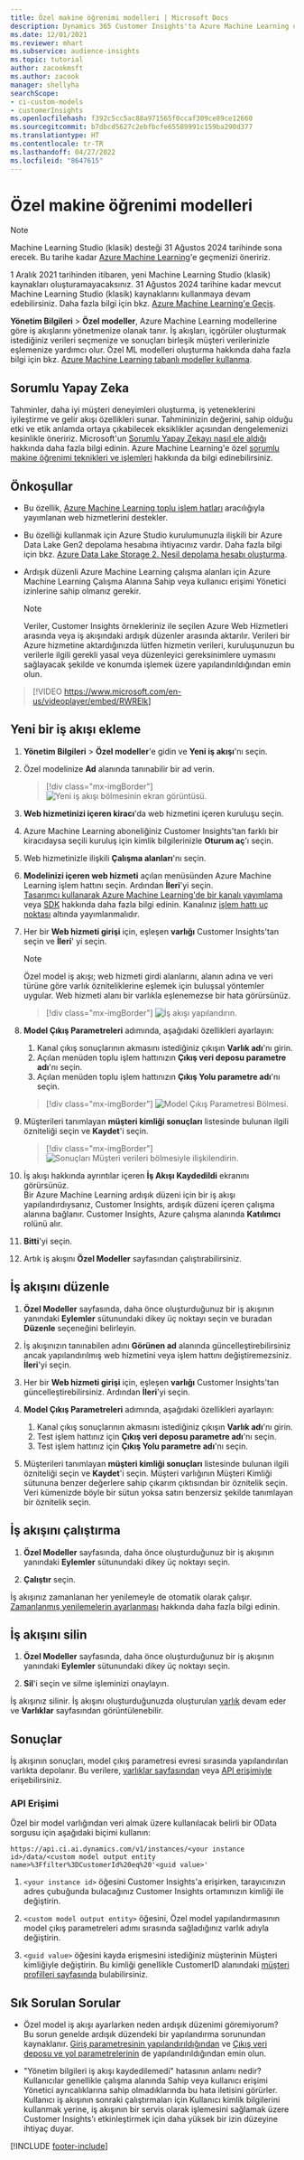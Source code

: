 ```yaml
---
title: Özel makine öğrenimi modelleri | Microsoft Docs
description: Dynamics 365 Customer Insights'ta Azure Machine Learning uygulamasında özel modellerle çalışın.
ms.date: 12/01/2021
ms.reviewer: mhart
ms.subservice: audience-insights
ms.topic: tutorial
author: zacookmsft
ms.author: zacook
manager: shellyha
searchScope:
- ci-custom-models
- customerInsights
ms.openlocfilehash: f392c5cc5ac88a971565f0ccaf309ce89ce12660
ms.sourcegitcommit: b7dbcd5627c2ebfbcfe65589991c159ba290d377
ms.translationtype: HT
ms.contentlocale: tr-TR
ms.lasthandoff: 04/27/2022
ms.locfileid: "8647615"
---
```

# <a name="custom-machine-learning-models"></a>Özel makine öğrenimi modelleri

> [!NOTE]
> Machine Learning Studio (klasik) desteği 31 Ağustos 2024 tarihinde sona erecek. Bu tarihe kadar [Azure Machine Learning](/azure/machine-learning/overview-what-is-azure-machine-learning)'e geçmenizi öneririz.
>
> 1 Aralık 2021 tarihinden itibaren, yeni Machine Learning Studio (klasik) kaynakları oluşturamayacaksınız. 31 Ağustos 2024 tarihine kadar mevcut Machine Learning Studio (klasik) kaynaklarını kullanmaya devam edebilirsiniz. Daha fazla bilgi için bkz. [Azure Machine Learning'e Geçiş](/azure/machine-learning/migrate-overview).


**Yönetim Bilgileri** > **Özel modeller**, Azure Machine Learning modellerine göre iş akışlarını yönetmenize olanak tanır. İş akışları, içgörüler oluşturmak istediğiniz verileri seçmenize ve sonuçları birleşik müşteri verilerinizle eşlemenize yardımcı olur. Özel ML modelleri oluşturma hakkında daha fazla bilgi için bkz. [Azure Machine Learning tabanlı modeller kullanma](azure-machine-learning-experiments.md).

## <a name="responsible-ai"></a>Sorumlu Yapay Zeka

Tahminler, daha iyi müşteri deneyimleri oluşturma, iş yeteneklerini iyileştirme ve gelir akışı özellikleri sunar. Tahmininizin değerini, sahip olduğu etki ve etik anlamda ortaya çıkabilecek eksiklikler açısından dengelemenizi kesinlikle öneririz. Microsoft'un [Sorumlu Yapay Zekayı nasıl ele aldığı](https://www.microsoft.com/ai/responsible-ai?activetab=pivot1%3aprimaryr6) hakkında daha fazla bilgi edinin. Azure Machine Learning'e özel [sorumlu makine öğrenimi teknikleri ve işlemleri](/azure/machine-learning/concept-responsible-ml) hakkında da bilgi edinebilirsiniz.

## <a name="prerequisites"></a>Önkoşullar

- Bu özellik, [Azure Machine Learning toplu işlem hatları](/azure/machine-learning/concept-ml-pipelines) aracılığıyla yayımlanan web hizmetlerini destekler.

- Bu özelliği kullanmak için Azure Studio kurulumunuzla ilişkili bir Azure Data Lake Gen2 depolama hesabına ihtiyacınız vardır. Daha fazla bilgi için bkz. [Azure Data Lake Storage 2. Nesil depolama hesabı oluşturma](/azure/storage/blobs/data-lake-storage-quickstart-create-account).

- Ardışık düzenli Azure Machine Learning çalışma alanları için Azure Machine Learning Çalışma Alanına Sahip veya kullanıcı erişimi Yönetici izinlerine sahip olmanız gerekir.

   > [!NOTE]
   > Veriler, Customer Insights örnekleriniz ile seçilen Azure Web Hizmetleri arasında veya iş akışındaki ardışık düzenler arasında aktarılır. Verileri bir Azure hizmetine aktardığınızda lütfen hizmetin verileri, kuruluşunuzun bu verilerle ilgili gerekli yasal veya düzenleyici gereksinimlere uymasını sağlayacak şekilde ve konumda işlemek üzere yapılandırıldığından emin olun.

> [!VIDEO https://www.microsoft.com/en-us/videoplayer/embed/RWRElk]

## <a name="add-a-new-workflow"></a>Yeni bir iş akışı ekleme

1. **Yönetim Bilgileri** > **Özel modeller**'e gidin ve **Yeni iş akışı**'nı seçin.

1. Özel modelinize **Ad** alanında tanınabilir bir ad verin.

   > [!div class="mx-imgBorder"]
   > ![Yeni iş akışı bölmesinin ekran görüntüsü.](media/new-workflowv2.png "Yeni iş akışı bölmesinin ekran görüntüsü")

1. **Web hizmetinizi içeren kiracı**'da web hizmetini içeren kuruluşu seçin.

1. Azure Machine Learning aboneliğiniz Customer Insights'tan farklı bir kiracıdaysa seçili kuruluş için kimlik bilgilerinizle **Oturum aç**'ı seçin.

1. Web hizmetinizle ilişkili **Çalışma alanları**'nı seçin. 

1. **Modelinizi içeren web hizmeti** açılan menüsünden Azure Machine Learning işlem hattını seçin. Ardından **İleri**'yi seçin.    
   [Tasarımcı kullanarak Azure Machine Learning'de bir kanalı yayımlama](/azure/machine-learning/concept-ml-pipelines#building-pipelines-with-the-designer) veya [SDK](/azure/machine-learning/concept-ml-pipelines#building-pipelines-with-the-python-sdk) hakkında daha fazla bilgi edinin. Kanalınız [işlem hattı uç noktası](/azure/machine-learning/how-to-run-batch-predictions-designer#submit-a-pipeline-run) altında yayımlanmalıdır.

1. Her bir **Web hizmeti girişi** için, eşleşen **varlığı** Customer Insights'tan seçin ve **İleri**' yi seçin.
   > [!NOTE]
   > Özel model iş akışı; web hizmeti girdi alanlarını, alanın adına ve veri türüne göre varlık özniteliklerine eşlemek için buluşsal yöntemler uygular. Web hizmeti alanı bir varlıkla eşlenemezse bir hata görürsünüz.

   > [!div class="mx-imgBorder"]
   > ![İş akışı yapılandırın.](media/intelligence-screen2-updated.png "İş Akışı yapılandır")

1. **Model Çıkış Parametreleri** adımında, aşağıdaki özellikleri ayarlayın:
      1. Kanal çıkış sonuçlarının akmasını istediğiniz çıkışın **Varlık adı**'nı girin.
      1. Açılan menüden toplu işlem hattınızın **Çıkış veri deposu parametre adı**'nı seçin.
      1. Açılan menüden toplu işlem hattınızın **Çıkış Yolu parametre adı**'nı seçin.

      > [!div class="mx-imgBorder"]
      > ![Model Çıkış Parametresi Bölmesi.](media/intelligence-screen3-outputparameters.png "Model Çıkış Parametresi Bölmesi")

1. Müşterileri tanımlayan **müşteri kimliği sonuçları** listesinde bulunan ilgili özniteliği seçin ve **Kaydet**'i seçin.

   > [!div class="mx-imgBorder"]
   > ![Sonuçları Müşteri verileri bölmesiyle ilişkilendirin.](media/intelligence-screen4-relatetocustomer.png "Sonuçları Müşteri verileri bölmesiyle ilişkilendirme")

1. İş akışı hakkında ayrıntılar içeren **İş Akışı Kaydedildi** ekranını görürsünüz.    
   Bir Azure Machine Learning ardışık düzeni için bir iş akışı yapılandırdıysanız, Customer Insights, ardışık düzeni içeren çalışma alanına bağlanır. Customer Insights, Azure çalışma alanında **Katılımcı** rolünü alır.

1. **Bitti**'yi seçin.

1. Artık iş akışını **Özel Modeller** sayfasından çalıştırabilirsiniz.

## <a name="edit-a-workflow"></a>İş akışını düzenle

1. **Özel Modeller** sayfasında, daha önce oluşturduğunuz bir iş akışının yanındaki **Eylemler** sütunundaki dikey üç noktayı seçin ve buradan **Düzenle** seçeneğini belirleyin.

1. İş akışınızın tanınabilen adını **Görünen ad** alanında güncelleştirebilirsiniz ancak yapılandırılmış web hizmetini veya işlem hattını değiştiremezsiniz. **İleri**'yi seçin.

1. Her bir **Web hizmeti girişi** için, eşleşen **varlığı** Customer Insights'tan güncelleştirebilirsiniz. Ardından **İleri**'yi seçin.

1. **Model Çıkış Parametreleri** adımında, aşağıdaki özellikleri ayarlayın:
      1. Kanal çıkış sonuçlarının akmasını istediğiniz çıkışın **Varlık adı**'nı girin.
      1. Test işlem hattınız için **Çıkış veri deposu parametre adı**'nı seçin.
      1. Test işlem hattınız için **Çıkış Yolu parametre adı**'nı seçin.

1. Müşterileri tanımlayan **müşteri kimliği sonuçları** listesinde bulunan ilgili özniteliği seçin ve **Kaydet**'i seçin.
   Müşteri varlığının Müşteri Kimliği sütununa benzer değerlere sahip çıkarım çıktısından bir öznitelik seçin. Veri kümenizde böyle bir sütun yoksa satırı benzersiz şekilde tanımlayan bir öznitelik seçin.

## <a name="run-a-workflow"></a>İş akışını çalıştırma

1. **Özel Modeller** sayfasında, daha önce oluşturduğunuz bir iş akışının yanındaki **Eylemler** sütunundaki dikey üç noktayı seçin.

1. **Çalıştır** seçin.

İş akışınız zamanlanan her yenilemeyle de otomatik olarak çalışır. [Zamanlanmış yenilemelerin ayarlanması](system.md#schedule-tab) hakkında daha fazla bilgi edinin.

## <a name="delete-a-workflow"></a>İş akışını silin

1. **Özel Modeller** sayfasında, daha önce oluşturduğunuz bir iş akışının yanındaki **Eylemler** sütunundaki dikey üç noktayı seçin.

1. **Sil**'i seçin ve silme işleminizi onaylayın.

İş akışınız silinir. İş akışını oluşturduğunuzda oluşturulan [varlık](entities.md) devam eder ve **Varlıklar** sayfasından görüntülenebilir.

## <a name="results"></a>Sonuçlar

İş akışının sonuçları, model çıkış parametresi evresi sırasında yapılandırılan varlıkta depolanır. Bu verilere, [varlıklar sayfasından](entities.md) veya [API erişimiyle](apis.md) erişebilirsiniz.

### <a name="api-access"></a>API Erişimi

Özel bir model varlığından veri almak üzere kullanılacak belirli bir OData sorgusu için aşağıdaki biçimi kullanın:

`https://api.ci.ai.dynamics.com/v1/instances/<your instance id>/data/<custom model output entity name>%3Ffilter%3DCustomerId%20eq%20'<guid value>'`

1. `<your instance id>` öğesini Customer Insights'a erişirken, tarayıcınızın adres çubuğunda bulacağınız Customer Insights ortamınızın kimliği ile değiştirin.

1. `<custom model output entity>` öğesini, Özel model yapılandırmasının model çıkış parametreleri adımı sırasında sağladığınız varlık adıyla değiştirin.

1. `<guid value>` öğesini kayda erişmesini istediğiniz müşterinin Müşteri kimliğiyle değiştirin. Bu kimliği genellikle CustomerID alanındaki [müşteri profilleri sayfasında](customer-profiles.md) bulabilirsiniz.

## <a name="frequently-asked-questions"></a>Sık Sorulan Sorular

- Özel model iş akışı ayarlarken neden ardışık düzenimi göremiyorum?    
  Bu sorun genelde ardışık düzendeki bir yapılandırma sorunundan kaynaklanır. [Giriş parametresinin yapılandırıldığından](azure-machine-learning-experiments.md#dataset-configuration) ve [Çıkış veri deposu ve yol parametrelerinin](azure-machine-learning-experiments.md#import-pipeline-data-into-customer-insights) de yapılandırıldığından emin olun.

- "Yönetim bilgileri iş akışı kaydedilemedi" hatasının anlamı nedir?    
  Kullanıcılar genellikle çalışma alanında Sahip veya kullanıcı erişimi Yönetici ayrıcalıklarına sahip olmadıklarında bu hata iletisini görürler. Kullanıcı iş akışının sonraki çalıştırmaları için Kullanıcı kimlik bilgilerini kullanmak yerine, iş akışının bir servis olarak işlemesini sağlamak üzere Customer Insights'ı etkinleştirmek için daha yüksek bir izin düzeyine ihtiyaç duyar.

[!INCLUDE [footer-include](includes/footer-banner.md)]
